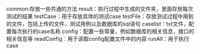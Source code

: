 common:存放一些共通的方法
result：执行过程中生成的文件夹，里面存放每次测试的结果
testCase：用于存放具体的测试case
testFile：存放测试过程中用到的文件，包括上传的文件，测试用例以及数据库的sql语句
caselist：txt文件，配置每次执行的case名称
config：配置一些常量，例如数据库的相关信息，接口的相关信息等
readConfig：用于读取config配置文件中的内容
runAll：用于执行case